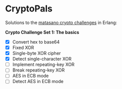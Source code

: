 # CryptoPals
Solutions to the [matasano crypto challenges](http://cryptopals.com) in Erlang:

**Crypto Challenge Set 1: The basics**
  - [x] Convert hex to base64
  - [x] Fixed XOR
  - [x] Single-byte XOR cipher
  - [x] Detect single-character XOR
  - [ ] Implement repeating-key XOR
  - [ ] Break repeating-key XOR
  - [ ] AES in ECB mode
  - [ ] Detect AES in ECB mode

